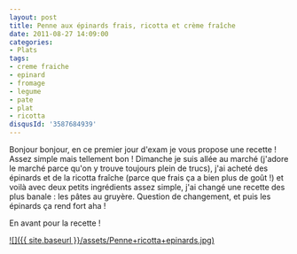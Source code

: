 ```yaml
---
layout: post
title: Penne aux épinards frais, ricotta et crème fraîche
date: 2011-08-27 14:09:00
categories: 
- Plats
tags: 
- creme fraiche
- epinard
- fromage
- legume
- pate
- plat
- ricotta
disqusId: '3587684939'
---
```


Bonjour bonjour, en ce premier jour d'exam je vous propose une recette ! Assez simple mais tellement bon ! Dimanche je suis allée au marché (j'adore le marché parce qu'on y trouve toujours plein de trucs), j'ai acheté des épinards et de la ricotta fraîche (parce que frais ça a bien plus de goût !) et voilà avec deux petits ingrédients assez simple, j'ai changé une recette des plus banale : les pâtes au gruyère. Question de changement, et puis les épinards ça rend fort aha !

En avant pour la recette !



[![]({{ site.baseurl }}/assets/Penne+ricotta+epinards.jpg)](http://4.bp.blogspot.com/-pGqSxN938MY/Tqmk2hOH4fI/AAAAAAAABBc/_fzkW3Zkoig/s1600/Penne+ricotta+epinards.jpg)

